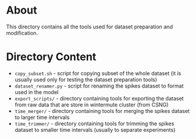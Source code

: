 # About
This directory contains all the tools used for dataset preparation and modification.

# Directory Content
- `copy_subset.sh` - script for copying subset of the whole dataset (it is usually used only for testing the dataset preparation tools)
- `dataset_renamer.py` - script for renaming the spikes dataset to format used in the model
- `export_scripts/` - directory containing tools for exporting the dataset from raw data that are store in wintermute cluster (from CSNG)
- `time_merger/` - directory containing tools for merging the spikes dataset to larger time intervals
- `time_trimmer/` - directory containing tools for trimming the spikes dataset to smaller time intervals (usually to separate experiments) 